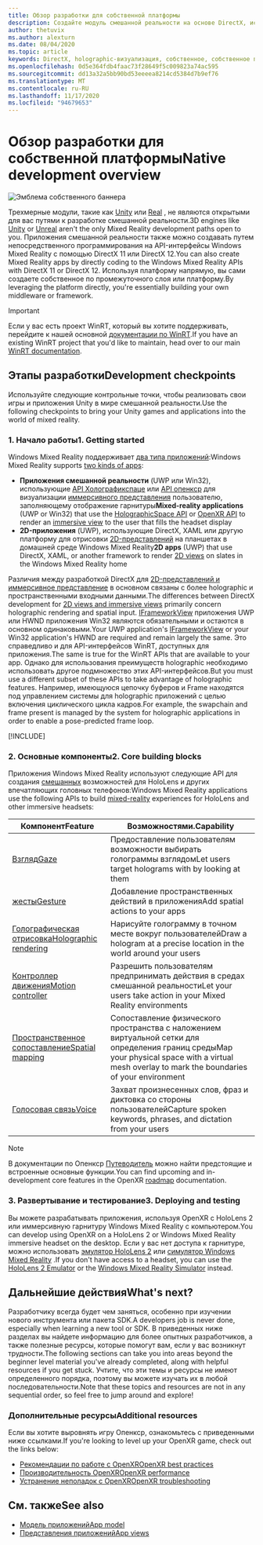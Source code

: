 ```yaml
---
title: Обзор разработки для собственной платформы
description: Создайте модуль смешанной реальности на основе DirectX, используя интерфейсы API Windows Mixed Reality напрямую.
author: thetuvix
ms.author: alexturn
ms.date: 08/04/2020
ms.topic: article
keywords: DirectX, holographic-визуализация, собственное, собственное приложение, WinRT, приложение WinRT, API платформы, настраиваемое ядро, промежуточное по, гарнитура смешанной реальности, гарнитура Windows Mixed Reality, гарнитура виртуальной реальности
ms.openlocfilehash: 0d5e364fdb4faac73f28649f5c009823a74ac595
ms.sourcegitcommit: dd13a32a5bb90bd53eeeea8214cd5384d7b9ef76
ms.translationtype: MT
ms.contentlocale: ru-RU
ms.lasthandoff: 11/17/2020
ms.locfileid: "94679653"
---
```

# <a name="native-development-overview"></a><span data-ttu-id="812d4-104">Обзор разработки для собственной платформы</span><span class="sxs-lookup"><span data-stu-id="812d4-104">Native development overview</span></span>

![Эмблема собственного баннера](../images/native_logo_banner.png)

<span data-ttu-id="812d4-106">Трехмерные модули, такие как [Unity](../unity/unity-development-overview.md) или [Real](../unreal/unreal-development-overview.md) , не являются открытыми для вас путями к разработке смешанной реальности.</span><span class="sxs-lookup"><span data-stu-id="812d4-106">3D engines like [Unity](../unity/unity-development-overview.md) or [Unreal](../unreal/unreal-development-overview.md) aren't the only Mixed Reality development paths open to you.</span></span> <span data-ttu-id="812d4-107">Приложения смешанной реальности также можно создавать путем непосредственного программирования на API-интерфейсы Windows Mixed Reality с помощью DirectX 11 или DirectX 12.</span><span class="sxs-lookup"><span data-stu-id="812d4-107">You can also create Mixed Reality apps by directly coding to the Windows Mixed Reality APIs with DirectX 11 or DirectX 12.</span></span> <span data-ttu-id="812d4-108">Используя платформу напрямую, вы сами создаете собственное по промежуточного слоя или платформу.</span><span class="sxs-lookup"><span data-stu-id="812d4-108">By leveraging the platform directly, you're essentially building your own middleware or framework.</span></span> 

> [!IMPORTANT]
> <span data-ttu-id="812d4-109">Если у вас есть проект WinRT, который вы хотите поддерживать, перейдите к нашей основной [документации по WinRT](creating-a-holographic-directx-project.md).</span><span class="sxs-lookup"><span data-stu-id="812d4-109">If you have an existing WinRT project that you'd like to maintain, head over to our main [WinRT documentation](creating-a-holographic-directx-project.md).</span></span> 

## <a name="development-checkpoints"></a><span data-ttu-id="812d4-110">Этапы разработки</span><span class="sxs-lookup"><span data-stu-id="812d4-110">Development checkpoints</span></span>

<span data-ttu-id="812d4-111">Используйте следующие контрольные точки, чтобы реализовать свои игры и приложения Unity в мире смешанной реальности.</span><span class="sxs-lookup"><span data-stu-id="812d4-111">Use the following checkpoints to bring your Unity games and applications into the world of mixed reality.</span></span>

### <a name="1-getting-started"></a><span data-ttu-id="812d4-112">1. Начало работы</span><span class="sxs-lookup"><span data-stu-id="812d4-112">1. Getting started</span></span>

<span data-ttu-id="812d4-113">Windows Mixed Reality поддерживает [два типа приложений](../../design/app-views.md):</span><span class="sxs-lookup"><span data-stu-id="812d4-113">Windows Mixed Reality supports [two kinds of apps](../../design/app-views.md):</span></span>
* <span data-ttu-id="812d4-114">**Приложения смешанной реальности** (UWP или Win32), использующие [API Холографикспаце](getting-a-holographicspace.md) или [API опенкср](openxr.md) для визуализации [иммерсивного представления](../../design/app-views.md) пользователю, заполняющему отображение гарнитуры</span><span class="sxs-lookup"><span data-stu-id="812d4-114">**Mixed-reality applications** (UWP or Win32) that use the [HolographicSpace API](getting-a-holographicspace.md) or [OpenXR API](openxr.md) to render an [immersive view](../../design/app-views.md) to the user that fills the headset display</span></span>
* <span data-ttu-id="812d4-115">**2D-приложения** (UWP), использующие DirectX, XAML или другую платформу для отрисовки [2D-представлений](../../design/app-views.md#2d-views) на планшетах в домашней среде Windows Mixed Reality</span><span class="sxs-lookup"><span data-stu-id="812d4-115">**2D apps** (UWP) that use DirectX, XAML, or another framework to render [2D views](../../design/app-views.md#2d-views) on slates in the Windows Mixed Reality home</span></span>

<span data-ttu-id="812d4-116">Различия между разработкой DirectX для [2D-представлений и иммерсивное представление](../../design/app-views.md) в основном связаны с более holographic и пространственными входными данными.</span><span class="sxs-lookup"><span data-stu-id="812d4-116">The differences between DirectX development for [2D views and immersive views](../../design/app-views.md) primarily concern holographic rendering and spatial input.</span></span> <span data-ttu-id="812d4-117">[IFrameworkView](https://msdn.microsoft.com/library/windows/apps/windows.applicationmodel.core.iframeworkview.aspx) приложения UWP или HWND приложения Win32 являются обязательными и остаются в основном одинаковыми.</span><span class="sxs-lookup"><span data-stu-id="812d4-117">Your UWP application's [IFrameworkView](https://msdn.microsoft.com/library/windows/apps/windows.applicationmodel.core.iframeworkview.aspx) or your Win32 application's HWND are required and remain largely the same.</span></span> <span data-ttu-id="812d4-118">Это справедливо и для API-интерфейсов WinRT, доступных для приложения.</span><span class="sxs-lookup"><span data-stu-id="812d4-118">The same is true for the WinRT APIs that are available to your app.</span></span> <span data-ttu-id="812d4-119">Однако для использования преимуществ holographic необходимо использовать другое подмножество этих API-интерфейсов.</span><span class="sxs-lookup"><span data-stu-id="812d4-119">But you must use a different subset of these APIs to take advantage of holographic features.</span></span> <span data-ttu-id="812d4-120">Например, имеющуюся цепочку буферов и Frame находятся под управлением системы для holographic приложений с целью включения циклического цикла кадров.</span><span class="sxs-lookup"><span data-stu-id="812d4-120">For example, the swapchain and frame present is managed by the system for holographic applications in order to enable a pose-predicted frame loop.</span></span>

[!INCLUDE[](../includes/native-getting-started.md)]

### <a name="2-core-building-blocks"></a><span data-ttu-id="812d4-121">2. Основные компоненты</span><span class="sxs-lookup"><span data-stu-id="812d4-121">2. Core building blocks</span></span>

<span data-ttu-id="812d4-122">Приложения Windows Mixed Reality используют следующие API для создания [смешанных](../../discover/mixed-reality.md) возможностей для HoloLens и других впечатляющих головных телефонов:</span><span class="sxs-lookup"><span data-stu-id="812d4-122">Windows Mixed Reality applications use the following APIs to build [mixed-reality](../../discover/mixed-reality.md) experiences for HoloLens and other immersive headsets:</span></span>

|  <span data-ttu-id="812d4-123">Компонент</span><span class="sxs-lookup"><span data-stu-id="812d4-123">Feature</span></span>  |  <span data-ttu-id="812d4-124">Возможностями.</span><span class="sxs-lookup"><span data-stu-id="812d4-124">Capability</span></span>  |
| --- | --- |
| [<span data-ttu-id="812d4-125">Взгляд</span><span class="sxs-lookup"><span data-stu-id="812d4-125">Gaze</span></span>](../../design/gaze-and-commit.md) | <span data-ttu-id="812d4-126">Предоставление пользователям возможности выбирать голограммы взглядом</span><span class="sxs-lookup"><span data-stu-id="812d4-126">Let users target holograms with by looking at them</span></span> |
| [<span data-ttu-id="812d4-127">жесты</span><span class="sxs-lookup"><span data-stu-id="812d4-127">Gesture</span></span>](../../design/gaze-and-commit.md#composite-gestures) | <span data-ttu-id="812d4-128">Добавление пространственных действий в приложения</span><span class="sxs-lookup"><span data-stu-id="812d4-128">Add spatial actions to your apps</span></span> |
| [<span data-ttu-id="812d4-129">Голографическая отрисовка</span><span class="sxs-lookup"><span data-stu-id="812d4-129">Holographic rendering</span></span>](../platform-capabilities-and-apis/rendering.md) | <span data-ttu-id="812d4-130">Нарисуйте голограмму в точном месте вокруг пользователей</span><span class="sxs-lookup"><span data-stu-id="812d4-130">Draw a hologram at a precise location in the world around your users</span></span> |
| [<span data-ttu-id="812d4-131">Контроллер движения</span><span class="sxs-lookup"><span data-stu-id="812d4-131">Motion controller</span></span>](../../design/motion-controllers.md) | <span data-ttu-id="812d4-132">Разрешить пользователям предпринимать действия в средах смешанной реальности</span><span class="sxs-lookup"><span data-stu-id="812d4-132">Let your users take action in your Mixed Reality environments</span></span> |
| [<span data-ttu-id="812d4-133">Пространственное сопоставление</span><span class="sxs-lookup"><span data-stu-id="812d4-133">Spatial mapping</span></span>](../../design/spatial-mapping.md) | <span data-ttu-id="812d4-134">Сопоставление физического пространства с наложением виртуальной сетки для определения границ среды</span><span class="sxs-lookup"><span data-stu-id="812d4-134">Map your physical space with a virtual mesh overlay to mark the boundaries of your environment</span></span> |
| [<span data-ttu-id="812d4-135">Голосовая связь</span><span class="sxs-lookup"><span data-stu-id="812d4-135">Voice</span></span>](../../design/voice-input.md) | <span data-ttu-id="812d4-136">Захват произнесенных слов, фраз и диктовка со стороны пользователей</span><span class="sxs-lookup"><span data-stu-id="812d4-136">Capture spoken keywords, phrases, and dictation from your users</span></span> |
 
> [!NOTE]
> <span data-ttu-id="812d4-137">В документации по Опенкср [Путеводитель](openxr.md#roadmap) можно найти предстоящие и встроенные основные функции.</span><span class="sxs-lookup"><span data-stu-id="812d4-137">You can find upcoming and in-development core features in the OpenXR [roadmap](openxr.md#roadmap) documentation.</span></span>

### <a name="3-deploying-and-testing"></a><span data-ttu-id="812d4-138">3. Развертывание и тестирование</span><span class="sxs-lookup"><span data-stu-id="812d4-138">3. Deploying and testing</span></span>

<span data-ttu-id="812d4-139">Вы можете разрабатывать приложения, используя OpenXR с HoloLens 2 или иммерсивную гарнитуру Windows Mixed Reality с компьютером.</span><span class="sxs-lookup"><span data-stu-id="812d4-139">You can develop using OpenXR on a HoloLens 2 or Windows Mixed Reality immersive headset on the desktop.</span></span>  <span data-ttu-id="812d4-140">Если у вас нет доступа к гарнитуре, можно использовать [эмулятор HoloLens 2](../platform-capabilities-and-apis/using-the-hololens-emulator.md) или [симулятор Windows Mixed Reality](../platform-capabilities-and-apis/using-the-windows-mixed-reality-simulator.md) .</span><span class="sxs-lookup"><span data-stu-id="812d4-140">If you don't have access to a headset, you can use the [HoloLens 2 Emulator](../platform-capabilities-and-apis/using-the-hololens-emulator.md) or the [Windows Mixed Reality Simulator](../platform-capabilities-and-apis/using-the-windows-mixed-reality-simulator.md) instead.</span></span>

## <a name="whats-next"></a><span data-ttu-id="812d4-141">Дальнейшие действия</span><span class="sxs-lookup"><span data-stu-id="812d4-141">What's next?</span></span>

<span data-ttu-id="812d4-142">Разработчику всегда будет чем заняться, особенно при изучении нового инструмента или пакета SDK.</span><span class="sxs-lookup"><span data-stu-id="812d4-142">A developers job is never done, especially when learning a new tool or SDK.</span></span> <span data-ttu-id="812d4-143">В приведенных ниже разделах вы найдете информацию для более опытных разработчиков, а также полезные ресурсы, которые помогут вам, если у вас возникнут трудности.</span><span class="sxs-lookup"><span data-stu-id="812d4-143">The following sections can take you into areas beyond the beginner level material you've already completed, along with helpful resources if you get stuck.</span></span> <span data-ttu-id="812d4-144">Учтите, что эти темы и ресурсы не имеют определенного порядка, поэтому вы можете изучать их в любой последовательности.</span><span class="sxs-lookup"><span data-stu-id="812d4-144">Note that these topics and resources are not in any sequential order, so feel free to jump around and explore!</span></span>

### <a name="additional-resources"></a><span data-ttu-id="812d4-145">Дополнительные ресурсы</span><span class="sxs-lookup"><span data-stu-id="812d4-145">Additional resources</span></span>

<span data-ttu-id="812d4-146">Если вы хотите выровнять игру Опенкср, ознакомьтесь с приведенными ниже ссылками.</span><span class="sxs-lookup"><span data-stu-id="812d4-146">If you're looking to level up your OpenXR game, check out the links below:</span></span>

* [<span data-ttu-id="812d4-147">Рекомендации по работе с OpenXR</span><span class="sxs-lookup"><span data-stu-id="812d4-147">OpenXR best practices</span></span>](openxr-best-practices.md)
* [<span data-ttu-id="812d4-148">Производительность OpenXR</span><span class="sxs-lookup"><span data-stu-id="812d4-148">OpenXR performance</span></span>](openxr-performance.md)
* [<span data-ttu-id="812d4-149">Устранение неполадок с OpenXR</span><span class="sxs-lookup"><span data-stu-id="812d4-149">OpenXR troubleshooting</span></span>](openxr-troubleshooting.md)

## <a name="see-also"></a><span data-ttu-id="812d4-150">См. также</span><span class="sxs-lookup"><span data-stu-id="812d4-150">See also</span></span>
* [<span data-ttu-id="812d4-151">Модель приложений</span><span class="sxs-lookup"><span data-stu-id="812d4-151">App model</span></span>](../../design/app-model.md)
* [<span data-ttu-id="812d4-152">Представления приложений</span><span class="sxs-lookup"><span data-stu-id="812d4-152">App views</span></span>](../../design/app-views.md)
